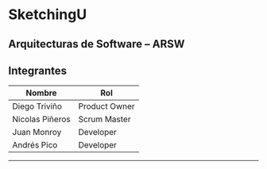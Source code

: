 # SketchingU
## Arquitecturas de Software – ARSW 
## Integrantes

|     Nombre    |     Rol         |
|--------------|------------- |
|Diego Triviño	|Product Owner    |
|Nicolas Piñeros |Scrum Master   
|Juan Monroy |Developer   |
|Andrés Pico|Developer   |

--- 
